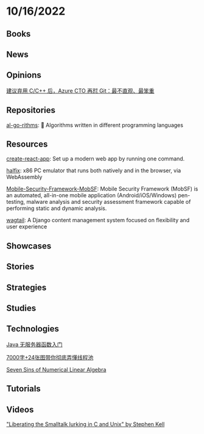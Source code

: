 # 10/16/2022

## Books

## News

## Opinions
[建议弃用 C/C++ 后，Azure CTO 再怼 Git：最不直观、最笨重](https://www.oschina.net/news/213324/markrussinovich-git)

## Repositories
[al-go-rithms](https://github.com/ZoranPandovski/al-go-rithms): 🎵 Algorithms written in different programming languages

## Resources
[create-react-app](https://github.com/facebook/create-react-app): Set up a modern web app by running one command.

[halfix](https://github.com/nepx/halfix): x86 PC emulator that runs both natively and in the browser, via WebAssembly

[Mobile-Security-Framework-MobSF](https://github.com/MobSF/Mobile-Security-Framework-MobSF): Mobile Security Framework (MobSF) is an automated, all-in-one mobile application (Android/iOS/Windows) pen-testing, malware analysis and security assessment framework capable of performing static and dynamic analysis.

[wagtail](https://github.com/wagtail/wagtail): A Django content management system focused on flexibility and user experience

## Showcases

## Stories

## Strategies

## Studies

## Technologies
[Java 无服务器函数入门](https://linux.cn/article-15111-1.html)

[7000字+24张图带你彻底弄懂线程池](https://mp.weixin.qq.com/s/thZGKXqV8EgqjLL3JQHlEg)

[Seven Sins of Numerical Linear Algebra](https://nhigham.com/2022/10/11/seven-sins-of-numerical-linear-algebra/)

## Tutorials

## Videos
["Liberating the Smalltalk lurking in C and Unix" by Stephen Kell](https://www.youtube.com/watch?v=LwicN2u6Dro)
